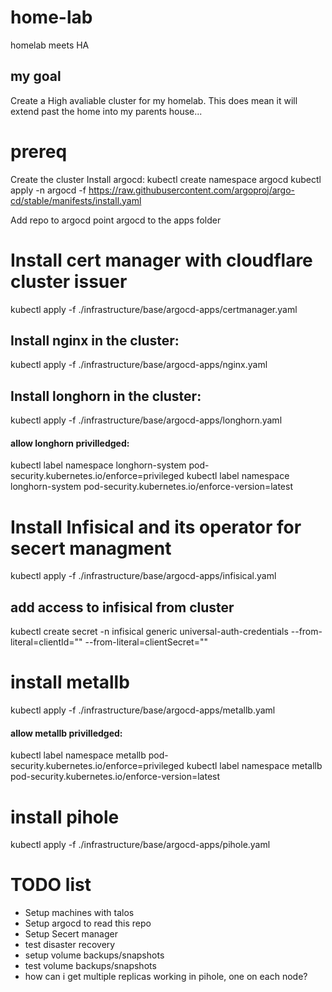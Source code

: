 # home-lab
homelab meets HA


## my goal
Create a High avaliable cluster for my homelab. This does mean it will extend past the home into my parents house...

# prereq

Create the cluster
Install argocd:
    kubectl create namespace argocd
    kubectl apply -n argocd -f https://raw.githubusercontent.com/argoproj/argo-cd/stable/manifests/install.yaml

Add repo to argocd
point argocd to the apps folder

# Install cert manager with cloudflare cluster issuer
kubectl apply -f ./infrastructure/base/argocd-apps/certmanager.yaml

## Install nginx in the cluster:
kubectl apply -f ./infrastructure/base/argocd-apps/nginx.yaml

## Install longhorn in the cluster:
kubectl apply -f ./infrastructure/base/argocd-apps/longhorn.yaml

#### allow longhorn privilledged:
kubectl label namespace longhorn-system pod-security.kubernetes.io/enforce=privileged
kubectl label namespace longhorn-system pod-security.kubernetes.io/enforce-version=latest


# Install Infisical and its operator for secert managment
kubectl apply -f ./infrastructure/base/argocd-apps/infisical.yaml

## add access to infisical from cluster
kubectl create secret -n infisical generic universal-auth-credentials --from-literal=clientId="<get from machine identities>" --from-literal=clientSecret="<get from machine identities>"

# install metallb
kubectl apply -f ./infrastructure/base/argocd-apps/metallb.yaml


#### allow metallb privilledged:
kubectl label namespace metallb pod-security.kubernetes.io/enforce=privileged
kubectl label namespace metallb pod-security.kubernetes.io/enforce-version=latest

# install pihole
kubectl apply -f ./infrastructure/base/argocd-apps/pihole.yaml

# TODO list
- Setup machines with talos
- Setup argocd to read this repo
- Setup Secert manager 
- test disaster recovery
- setup volume backups/snapshots
- test volume backups/snapshots
- how can i get multiple replicas working in pihole, one on each node?